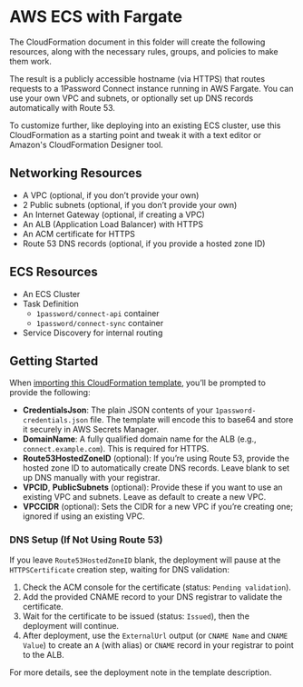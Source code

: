 # AWS ECS with Fargate

The CloudFormation document in this folder will create the following resources, along with the necessary rules, groups, and policies to make them work.

The result is a publicly accessible hostname (via HTTPS) that routes requests to a 1Password Connect instance running in AWS Fargate. You can use your own VPC and subnets, or optionally set up DNS records automatically with Route 53. 

To customize further, like deploying into an existing ECS cluster, use this CloudFormation as a starting point and tweak it with a text editor or Amazon's CloudFormation Designer tool.

## Networking Resources

- A VPC (optional, if you don’t provide your own)
- 2 Public subnets (optional, if you don’t provide your own)
- An Internet Gateway (optional, if creating a VPC)
- An ALB (Application Load Balancer) with HTTPS
- An ACM certificate for HTTPS
- Route 53 DNS records (optional, if you provide a hosted zone ID)

## ECS Resources

- An ECS Cluster
- Task Definition
  - `1password/connect-api` container
  - `1password/connect-sync` container
- Service Discovery for internal routing

## Getting Started

When [importing this CloudFormation template](https://docs.aws.amazon.com/AWSCloudFormation/latest/UserGuide/cfn-using-console-create-stack-template.html), you’ll be prompted to provide the following:

- **CredentialsJson**: The plain JSON contents of your `1password-credentials.json` file.  The template will encode this to base64 and store it securely in AWS Secrets Manager.
- **DomainName**: A fully qualified domain name for the ALB (e.g., `connect.example.com`). This is required for HTTPS.
- **Route53HostedZoneID** (optional): If you’re using Route 53, provide the hosted zone ID to automatically create DNS records. Leave blank to set up DNS manually with your registrar.
- **VPCID**, **PublicSubnets** (optional): Provide these if you want to use an existing VPC and subnets. Leave as default to create a new VPC. 
- **VPCCIDR** (optional): Sets the CIDR for a new VPC if you’re creating one; ignored if using an existing VPC.

### DNS Setup (If Not Using Route 53)
If you leave `Route53HostedZoneID` blank, the deployment will pause at the `HTTPSCertificate` creation step, waiting for DNS validation:
1. Check the ACM console for the certificate (status: `Pending validation`).
2. Add the provided CNAME record to your DNS registrar to validate the certificate.
3. Wait for the certificate to be issued (status: `Issued`), then the deployment will continue.
4. After deployment, use the `ExternalUrl` output (or `CNAME Name` and `CNAME Value`) to create an `A` (with alias) or `CNAME` record in your registrar to point to the ALB.

For more details, see the deployment note in the template description.
